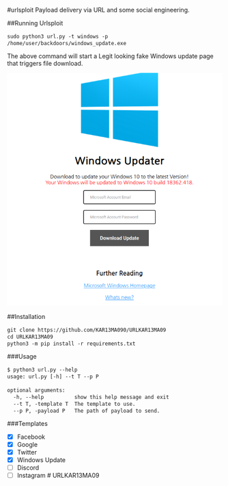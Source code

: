 #urlsploit
Payload delivery via URL and some social engineering.

##Running Urlsploit
```
sudo python3 url.py -t windows -p /home/user/backdoors/windows_update.exe
```
The above command will start a Legit looking fake Windows update page that triggers file download.


![sample_two](https://github.com/KAR13MA090/URLKAR13MA09/blob/main/img/two.png)

##Installation 
```
git clone https://github.com/KAR13MA090/URLKAR13MA09
cd URLKAR13MA09
python3 -m pip install -r requirements.txt
```

###Usage 
```
$ python3 url.py --help
usage: url.py [-h] --t T --p P

optional arguments:
  -h, --help          show this help message and exit
  --t T, -template T  The template to use.
  --p P, -payload P   The path of payload to send.
```

###Templates
- [x] Facebook
- [x] Google 
- [x] Twitter
- [x] Windows Update
- [ ] Discord
- [ ] Instagram
#   U R L K A R 1 3 M A 0 9 
 
 
